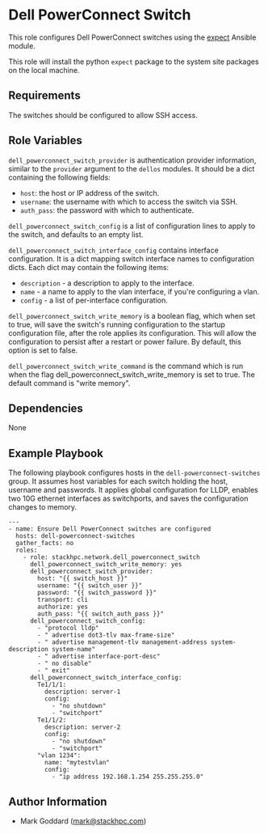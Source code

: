 Dell PowerConnect Switch
========================

This role configures Dell PowerConnect switches using the
[expect](http://docs.ansible.com/ansible/latest/modules/expect_module.html)
Ansible module.

This role will install the python `expect` package to the system site packages
on the local machine.

Requirements
------------

The switches should be configured to allow SSH access.

Role Variables
--------------

`dell_powerconnect_switch_provider` is authentication provider information,
similar to the `provider` argument to the `dellos` modules. It should be a dict
containing the following fields:

- `host`: the host or IP address of the switch.
- `username`: the username with which to access the switch via SSH.
- `auth_pass`: the password with which to authenticate.

`dell_powerconnect_switch_config` is a list of configuration lines to apply to
the switch, and defaults to an empty list.

`dell_powerconnect_switch_interface_config` contains interface configuration.
It is a dict mapping switch interface names to configuration dicts. Each dict
may contain the following items:

- `description` - a description to apply to the interface.
- `name` - a name to apply to the vlan interface, if you're configuring a vlan.
- `config` - a list of per-interface configuration.

`dell_powerconnect_switch_write_memory` is a boolean flag, which when set to true, 
will save the switch's running configuration to the startup configuration file, 
after the role applies its configuration. This will allow the configuration to 
persist after a restart or power failure. By default, this option is set to false. 

`dell_powerconnect_switch_write_command` is the command which is run when the flag 
dell_powerconnect_switch_write_memory is set to true. The default command is 
"write memory". 

Dependencies
------------

None

Example Playbook
----------------

The following playbook configures hosts in the `dell-powerconnect-switches`
group.  It assumes host variables for each switch holding the host, username
and passwords.  It applies global configuration for LLDP, enables two 10G
ethernet interfaces as switchports, and saves the configuration changes to
memory. 

    ---
    - name: Ensure Dell PowerConnect switches are configured
      hosts: dell-powerconnect-switches
      gather_facts: no
      roles:
        - role: stackhpc.network.dell_powerconnect_switch
          dell_powerconnect_switch_write_memory: yes
          dell_powerconnect_switch_provider:
            host: "{{ switch_host }}"
            username: "{{ switch_user }}"
            password: "{{ switch_password }}"
            transport: cli
            authorize: yes
            auth_pass: "{{ switch_auth_pass }}"
          dell_powerconnect_switch_config:
            - "protocol lldp"
            - " advertise dot3-tlv max-frame-size"
            - " advertise management-tlv management-address system-description system-name"
            - " advertise interface-port-desc"
            - " no disable"
            - " exit"
          dell_powerconnect_switch_interface_config:
            Te1/1/1:
              description: server-1
              config:
                - "no shutdown"
                - "switchport"
            Te1/1/2:
              description: server-2
              config:
                - "no shutdown"
                - "switchport"
            "vlan 1234":
              name: "mytestvlan"
              config:
                - "ip address 192.168.1.254 255.255.255.0"

Author Information
------------------

- Mark Goddard (<mark@stackhpc.com>)

